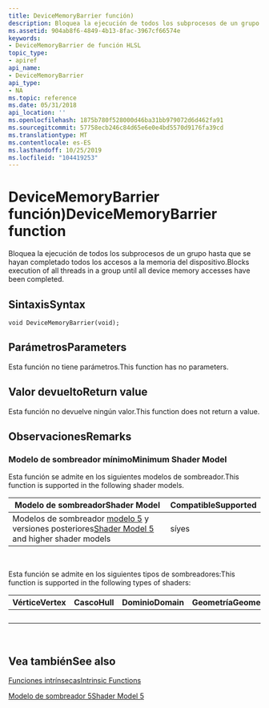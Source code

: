 ```yaml
---
title: DeviceMemoryBarrier función)
description: Bloquea la ejecución de todos los subprocesos de un grupo hasta que se hayan completado todos los accesos a la memoria del dispositivo.
ms.assetid: 904ab8f6-4849-4b13-8fac-3967cf66574e
keywords:
- DeviceMemoryBarrier de función HLSL
topic_type:
- apiref
api_name:
- DeviceMemoryBarrier
api_type:
- NA
ms.topic: reference
ms.date: 05/31/2018
api_location: ''
ms.openlocfilehash: 1875b780f528000d46ba31bb979072d6d462fa91
ms.sourcegitcommit: 57758ecb246c84d65e6e0e4bd5570d9176fa39cd
ms.translationtype: MT
ms.contentlocale: es-ES
ms.lasthandoff: 10/25/2019
ms.locfileid: "104419253"
---
```

# <a name="devicememorybarrier-function"></a><span data-ttu-id="6f435-104">DeviceMemoryBarrier función)</span><span class="sxs-lookup"><span data-stu-id="6f435-104">DeviceMemoryBarrier function</span></span>

<span data-ttu-id="6f435-105">Bloquea la ejecución de todos los subprocesos de un grupo hasta que se hayan completado todos los accesos a la memoria del dispositivo.</span><span class="sxs-lookup"><span data-stu-id="6f435-105">Blocks execution of all threads in a group until all device memory accesses have been completed.</span></span>

## <a name="syntax"></a><span data-ttu-id="6f435-106">Sintaxis</span><span class="sxs-lookup"><span data-stu-id="6f435-106">Syntax</span></span>

``` syntax
void DeviceMemoryBarrier(void);
```

## <a name="parameters"></a><span data-ttu-id="6f435-107">Parámetros</span><span class="sxs-lookup"><span data-stu-id="6f435-107">Parameters</span></span>

<span data-ttu-id="6f435-108">Esta función no tiene parámetros.</span><span class="sxs-lookup"><span data-stu-id="6f435-108">This function has no parameters.</span></span>

## <a name="return-value"></a><span data-ttu-id="6f435-109">Valor devuelto</span><span class="sxs-lookup"><span data-stu-id="6f435-109">Return value</span></span>

<span data-ttu-id="6f435-110">Esta función no devuelve ningún valor.</span><span class="sxs-lookup"><span data-stu-id="6f435-110">This function does not return a value.</span></span>

## <a name="remarks"></a><span data-ttu-id="6f435-111">Observaciones</span><span class="sxs-lookup"><span data-stu-id="6f435-111">Remarks</span></span>

### <a name="minimum-shader-model"></a><span data-ttu-id="6f435-112">Modelo de sombreador mínimo</span><span class="sxs-lookup"><span data-stu-id="6f435-112">Minimum Shader Model</span></span>

<span data-ttu-id="6f435-113">Esta función se admite en los siguientes modelos de sombreador.</span><span class="sxs-lookup"><span data-stu-id="6f435-113">This function is supported in the following shader models.</span></span>



| <span data-ttu-id="6f435-114">Modelo de sombreador</span><span class="sxs-lookup"><span data-stu-id="6f435-114">Shader Model</span></span>                                                                | <span data-ttu-id="6f435-115">Compatible</span><span class="sxs-lookup"><span data-stu-id="6f435-115">Supported</span></span> |
|-----------------------------------------------------------------------------|-----------|
| <span data-ttu-id="6f435-116">Modelos de sombreador [modelo 5](d3d11-graphics-reference-sm5.md) y versiones posteriores</span><span class="sxs-lookup"><span data-stu-id="6f435-116">[Shader Model 5](d3d11-graphics-reference-sm5.md) and higher shader models</span></span> | <span data-ttu-id="6f435-117">sí</span><span class="sxs-lookup"><span data-stu-id="6f435-117">yes</span></span>       |



 

<span data-ttu-id="6f435-118">Esta función se admite en los siguientes tipos de sombreadores:</span><span class="sxs-lookup"><span data-stu-id="6f435-118">This function is supported in the following types of shaders:</span></span>



| <span data-ttu-id="6f435-119">Vértice</span><span class="sxs-lookup"><span data-stu-id="6f435-119">Vertex</span></span> | <span data-ttu-id="6f435-120">Casco</span><span class="sxs-lookup"><span data-stu-id="6f435-120">Hull</span></span> | <span data-ttu-id="6f435-121">Dominio</span><span class="sxs-lookup"><span data-stu-id="6f435-121">Domain</span></span> | <span data-ttu-id="6f435-122">Geometría</span><span class="sxs-lookup"><span data-stu-id="6f435-122">Geometry</span></span> | <span data-ttu-id="6f435-123">Píxel</span><span class="sxs-lookup"><span data-stu-id="6f435-123">Pixel</span></span> | <span data-ttu-id="6f435-124">Compute</span><span class="sxs-lookup"><span data-stu-id="6f435-124">Compute</span></span> |
|--------|------|--------|----------|-------|---------|
|        |      |        |          | <span data-ttu-id="6f435-125">x</span><span class="sxs-lookup"><span data-stu-id="6f435-125">x</span></span>     | <span data-ttu-id="6f435-126">x</span><span class="sxs-lookup"><span data-stu-id="6f435-126">x</span></span>       |



 

## <a name="see-also"></a><span data-ttu-id="6f435-127">Vea también</span><span class="sxs-lookup"><span data-stu-id="6f435-127">See also</span></span>

<dl> <dt>

[<span data-ttu-id="6f435-128">Funciones intrínsecas</span><span class="sxs-lookup"><span data-stu-id="6f435-128">Intrinsic Functions</span></span>](dx-graphics-hlsl-intrinsic-functions.md)
</dt> <dt>

[<span data-ttu-id="6f435-129">Modelo de sombreador 5</span><span class="sxs-lookup"><span data-stu-id="6f435-129">Shader Model 5</span></span>](d3d11-graphics-reference-sm5.md)
</dt> </dl>

 

 




